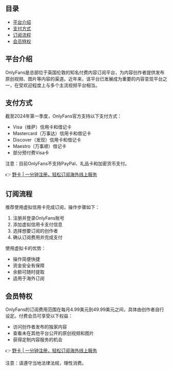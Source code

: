 ## 目录
- [平台介绍](#平台介绍)
- [支付方式](#支付方式)
- [订阅流程](#订阅流程)
- [会员特权](#会员特权)

## 平台介绍

OnlyFans是总部位于英国伦敦的知名付费内容订阅平台，为内容创作者提供发布原创视频、图片等内容的渠道。近年来，该平台已发展成为重要的内容变现平台之一，在受欢迎程度上与多个主流视频平台相当。

## 支付方式

截至2024年第一季度，OnlyFans官方支持以下支付方式：

- Visa（维萨）信用卡和借记卡
- Mastercard（万事达）信用卡和借记卡
- Discover（发现）信用卡和借记卡
- Maestro（万事顺）借记卡
- 部分预付费Visa卡

注意：目前OnlyFans不支持PayPal、礼品卡和加密货币支付。

👉 [野卡 | 一分钟注册，轻松订阅海外线上服务](https://bit.ly/bewildcard)

## 订阅流程

推荐使用虚拟信用卡完成订阅，操作步骤如下：

1. 注册并登录OnlyFans账号
2. 添加虚拟信用卡支付信息
3. 选择想要订阅的创作者
4. 确认订阅费用并完成支付

使用虚拟卡的优势：
- 操作简便快捷
- 资金安全有保障
- 余额可随时提取
- 适用于海外订阅

## 会员特权

OnlyFans的订阅费用范围在每月4.99美元到49.99美元之间，具体由创作者自行设定。付费会员可享受以下权益：

- 访问创作者发布的独家内容
- 查看未在其他平台公开的原创视频和图片
- 获得定制内容服务的机会

👉 [野卡 | 一分钟注册，轻松订阅海外线上服务](https://bit.ly/bewildcard)

注意：请遵守当地法律法规，理性消费。